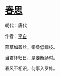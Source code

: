 # [春思](http://so.gushiwen.org/view_7822.aspx)

朝代：唐代

作者：[李白](http://so.gushiwen.org/author_247.aspx)

燕草如碧丝，秦桑低绿枝。

当君怀归日，是妾断肠时。 

春风不相识，何事入罗帏。

